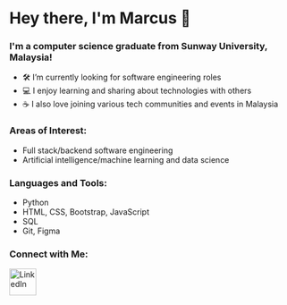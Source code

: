 # Hey there, I'm Marcus 👋

### I'm a computer science graduate from Sunway University, Malaysia!

- 🛠 I’m currently looking for software engineering roles
- 💻 I enjoy learning and sharing about technologies with others
- ☕ I also love joining various tech communities and events in Malaysia

### Areas of Interest:

- Full stack/backend software engineering
- Artificial intelligence/machine learning and data science

### Languages and Tools:

- Python
- HTML, CSS, Bootstrap, JavaScript
- SQL
- Git, Figma

### Connect with Me:

[<img alt="LinkedIn" width="48px" src="https://brand.linkedin.com/content/dam/me/brand/en-us/brand-home/logos/In-Blue-Logo.png.original.png" style="padding-right:10px;" />](https://linkedin.com/in/marcuswkl)
